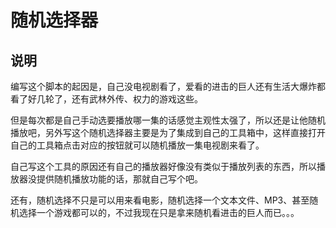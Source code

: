 # 随机选择器

## 说明

编写这个脚本的起因是，自己没电视剧看了，爱看的进击的巨人还有生活大爆炸都看了好几轮了，还有武林外传、权力的游戏这些。

但是每次都是自己手动选要播放哪一集的话感觉主观性太强了，所以还是让他随机播放吧，另外写这个随机选择器主要是为了集成到自己的工具箱中，这样直接打开自己的工具箱点击对应的按钮就可以随机播放一集电视剧来看了。

自己写这个工具的原因还有自己的播放器好像没有类似于播放列表的东西，所以播放器没提供随机播放功能的话，那就自己写个吧。

还有，随机选择不只是可以用来看电影，随机选择一个文本文件、MP3、甚至随机选择一个游戏都可以的，不过我现在只是拿来随机看进击的巨人而已。。。